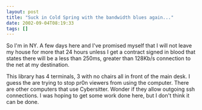 ```yaml
---
layout: post
title: "Suck in Cold Spring with the bandwidth blues again..."
date: 2002-09-04T08:19:33
tags: []
---
```


So I'm in NY. A few days here and I've promised myself that I will not leave my house for more that 24 hours unless I get a contract signed in blood that states there will be a less than 250ms, greater than 128Kb/s connection to the net at my destination. 

This library has 4 terminals, 3 with no chairs all in front of the main desk. I guess the are trying to stop pr0n viewers from using the computer. There are other computers that use Cybersitter. Wonder if they allow outgoing ssh connections. I was hoping to get some work done here, but I don't think it can be done. 


